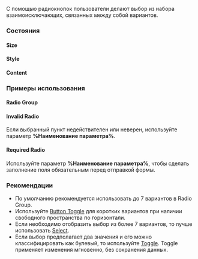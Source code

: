 С помощью радиокнопок пользователи делают выбор из набора взаимоисключающих, связанных между собой вариантов.

<!-- example -->

### Состояния

#### Size

<!-- example -->

#### Style

<!-- example -->

#### Content

<!-- example -->

### Примеры использования

#### Radio Group

<!-- example -->

#### Invalid Radio

Если выбранный пункт недействителен или неверен, используйте параметр **%Наименование параметра%**. 

<!-- example -->

#### Required Radio

Используйте параметр **%Наименование параметра%**, чтобы сделать заполнение поля обязательным перед отправкой формы.

<!-- example -->

### Рекомендации

- По умолчанию рекомендуется использовать до 7 вариантов в Radio Group.
- Используйте [Button Toggle](/components/button-toggle/overview) для коротких вариантов при наличии свободного пространства по горизонтали.
- Если необходимо отобразить выбор из более 7 вариантов, то лучше использовать [Select](/components/select/overview).
- Если выбор предполагает два значения и его можно классифицировать как булевый, то используйте [Toggle](/components/toggle/overview). Toggle применяет изменения мгновенно, без сохранения данных.